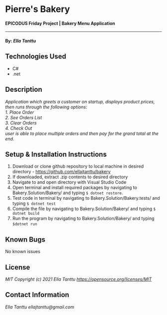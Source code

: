 # Pierre's Bakery

#### EPICODUS Friday Project | Bakery Menu Application
---
#### By:  _**Ella Tanttu**_

## Technologies Used

- C#
- .net

## Description

_Application which greets a customer on startup, displays product prices, then runs through the following options:_\
_1. Place Order_\
_2. See Orders List_\
_3. Clear Orders_\
_4. Check Out_\
_user is able to place multiple orders and then pay for the grand total at the end._

## Setup & Installation Instructions

1. Download or clone github repository to local machine in desired directory - https://github.com/ellajtanttu/bakery
2. If downloaded, extract .zip contents to desired directory
3. Navigate to and open directory with Visual Studio Code
4. Open terminal and install required packages by navigating to Bakery.Solution/Bakery/ and typing `$ dotnet restore`.
5. Test code in terminal by navigating to Bakery.Solution/Bakery.tests/ and  typing `$ dotnet test`
6. Compile the file by navigating to Bakery.Solution/Bakery/ and typing  `$ dotnet build`
7. Run the program by navigating to Bakery.Solution/Bakery/ and typing `$dotnet run`

## Known Bugs

No known issues

## License

_MIT Copyright (c) 2021 Ella Tanttu_
_https://opensource.org/licenses/MIT_

## Contact Information

_Ella Tanttu ellajtanttu@gmail.com_